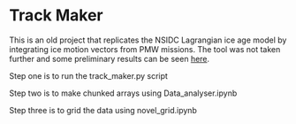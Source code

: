 # Track Maker

This is an old project that replicates the NSIDC Lagrangian ice age model by integrating ice motion vectors from PMW missions. The tool was not taken further and some preliminary results can be seen [here](https://www.youtube.com/watch?v=bmV89JLi8Ro).

Step one is to run the track_maker.py script

Step two is to make chunked arrays using Data_analyser.ipynb

Step three is to grid the data using novel_grid.ipynb
